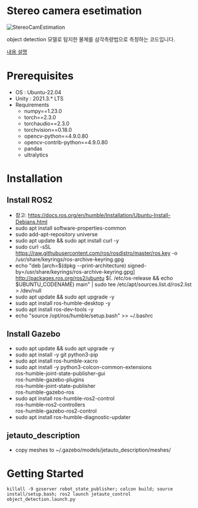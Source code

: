 # Stereo camera esetimation

![StereoCamEstimation](https://github.com/user-attachments/assets/d180fc86-ba3b-4c24-a090-a356c2a66bda)

object detection 모델로 탐지한 물체를 삼각측량법으로 측정하는 코드입니다.

[내용 설명](https://drive.google.com/file/d/1NVr0YoYPKzwOAnC_OSKWWteWhLeWmdIq/view?usp=sharing)

# Prerequisites
- OS : Ubuntu-22.04
- Unity : 2021.3.* LTS
- Requirements
  - numpy==1.23.0
  - torch==2.3.0
  - torchaudio==2.3.0
  - torchvision==0.18.0
  - opencv-python==4.9.0.80
  - opencv-contrib-python==4.9.0.80
  - pandas
  - ultralytics

# Installation
## Install ROS2
- 참고: https://docs.ros.org/en/humble/Installation/Ubuntu-Install-Debians.html
- sudo apt install software-properties-common
- sudo add-apt-repository universe
- sudo apt update && sudo apt install curl -y
- sudo curl -sSL https://raw.githubusercontent.com/ros/rosdistro/master/ros.key -o /usr/share/keyrings/ros-archive-keyring.gpg
- echo "deb [arch=$(dpkg --print-architecture) signed-by=/usr/share/keyrings/ros-archive-keyring.gpg] http://packages.ros.org/ros2/ubuntu $(. /etc/os-release && echo $UBUNTU_CODENAME) main" | sudo tee /etc/apt/sources.list.d/ros2.list > /dev/null
- sudo apt update && sudo apt upgrade -y
- sudo apt install ros-humble-desktop -y
- sudo apt install ros-dev-tools -y
- echo "source /opt/ros/humble/setup.bash" >> ~/.bashrc

## Install Gazebo
- sudo apt update && sudo apt upgrade -y
- sudo apt install -y git python3-pip
- sudo apt install ros-humble-xacro
- sudo apt install -y python3-colcon-common-extensions \
ros-humble-joint-state-publisher-gui \
ros-humble-gazebo-plugins \
ros-humble-joint-state-publisher \
ros-humble-gazebo-ros
- sudo apt install ros-humble-ros2-control \
ros-humble-ros2-controllers \
ros-humble-gazebo-ros2-control
- sudo apt install ros-humble-diagnostic-updater

## jetauto_description
- copy meshes to ~/.gazebo/models/jetauto_description/meshes/

# Getting Started
```
killall -9 gzserver robot_state_publisher; colcon build; source install/setup.bash; ros2 launch jetauto_control object_detection.launch.py
```

